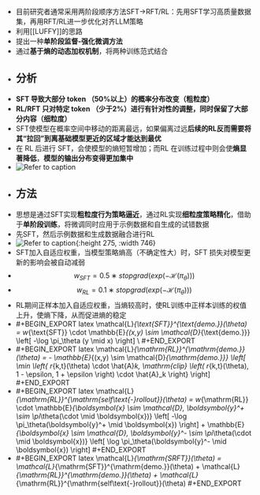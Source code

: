 - 目前研究者通常采用两阶段顺序方法SFT→RFT/RL：先用SFT学习高质量数据集，再用RFT/RL进一步优化对齐LLM策略
- 利用[[LUFFY]]的思路
- 提出一种**单阶段监督-强化微调方法**
- 通过**基于熵的动态加权机制**，将两种训练范式结合
- ## 分析
- **SFT 导致大部分 token （50%以上）的概率分布改变（粗粒度）**
- **RL/RFT 只对特定 token （少于2%）进行有针对性的调整，同时保留了大部分内容（细粒度）**
- SFT使模型在概率空间中移动的距离最远，如果偏离过远**后续的RL反而需要将其“拉回”到离基础模型更近的区域才能达到最优**
- 在 RL 后进行 SFT，会使模型的熵短暂增加；而RL 在训练过程中则会使**熵显著降低**，**模型的输出分布变得更加集中**
- ![Refer to caption](https://arxiv.org/html/2506.19767v1/extracted/6567771/figures/trajectory.png)
- ## 方法
- 思想是通过SFT实现**粗粒度行为策略逼近**，通过RL实现**细粒度策略精化**，借助于**单阶段训练**，将微调同时应用于示例数据和自生成的试错数据
- 先SFT，然后示例数据和生成数据融合进行RL
- ![Refer to caption](https://arxiv.org/html/2506.19767v1/x2.png){:height 275, :width 746}
- SFT加入自适应权重，当模型策略熵高（不确定性大）时，SFT 损失对模型更新的影响会被自动减弱
- $$w_{SFT}=0.5∗{stopgrad⁢}(exp⁡(−ℋ⁢(π_θ)))$$
- $$w_{RL}=0.1∗{stopgrad⁢}(exp⁡(−ℋ⁢(π_θ)))$$
- RL期间正样本加入自适应权重，当熵较高时，使RL训练中正样本训练的权值上升，使熵下降，从而促进熵的稳定
- #+BEGIN_EXPORT latex
  \mathcal{L}_{\text{SFT}}^{\text{demo.}}(\theta) = w_{\text{SFT}} \cdot \mathbb{E}_{(x,y) \sim \mathcal{D}_{\text{demo.}}} \left[ -\log \pi_\theta (y \mid x) \right]  \\
  #+END_EXPORT
- #+BEGIN_EXPORT latex
  \mathcal{L}_{\mathrm{RL}}^{\mathrm{demo.}}(\theta) = - \mathbb{E}_{(x,y) \sim \mathcal{D}_{\mathrm{demo.}}} \left[ \min \left\{ r_{k,t}(\theta) \cdot \hat{A}_k, \mathrm{clip} \left( r_{k,t}(\theta), 1 - \epsilon, 1 + \epsilon \right) \cdot \hat{A}_k \right\} \right]
  #+END_EXPORT
- #+BEGIN_EXPORT latex
  \mathcal{L}_{\mathrm{RL}}^{\mathrm{self\text{-}rollout}}(\theta) = w_{\mathrm{RL}} \cdot \mathbb{E}_{\boldsymbol{x} \sim \mathcal{D}, \boldsymbol{y}^+ \sim \pi_\theta(\cdot \mid \boldsymbol{x})} \left[ -\log \pi_\theta(\boldsymbol{y}^+ \mid \boldsymbol{x}) \right] + \mathbb{E}_{\boldsymbol{x} \sim \mathcal{D}, \boldsymbol{y}^- \sim \pi_\theta(\cdot \mid \boldsymbol{x})} \left[ \log \pi_\theta(\boldsymbol{y}^- \mid \boldsymbol{x}) \right]
  #+END_EXPORT
- #+BEGIN_EXPORT latex
  \mathcal{L}_{\mathrm{SRFT}}(\theta) = \mathcal{L}_{\mathrm{SFT}}^{\mathrm{demo.}}(\theta) + \mathcal{L}_{\mathrm{RL}}^{\mathrm{demo.}}(\theta) + \mathcal{L}_{\mathrm{RL}}^{\mathrm{self\text{-}rollout}}(\theta)
  #+END_EXPORT